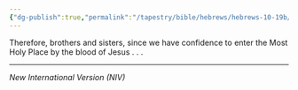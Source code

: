 ```yaml
---
{"dg-publish":true,"permalink":"/tapestry/bible/hebrews/hebrews-10-19b/","title":"Hebrews 10-19b","hide":true,"tags":["bible-verse","bible-verse"],"dgHomeLink":true,"dgShowLocalGraph":true,"dgEnableSearch":true}
---
```



Therefore, brothers and sisters, since we have confidence to enter the Most Holy Place by the blood of Jesus . . . 

---
*New International Version (NIV)*